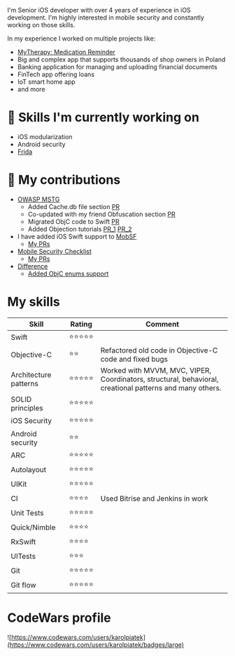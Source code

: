 
I'm Senior iOS developer with over 4 years of experience in iOS development.
I'm highly interested in mobile security and constantly working on those skills.

In my experience I worked on multiple projects like:
- [MyTherapy: Medication Reminder](https://apps.apple.com/app/mytherapy-pill-reminder/id662170995)
- Big and complex app that supports thousands of shop owners in Poland
- Banking application for managing and uploading financial documents
- FinTech app offering loans
- IoT smart home app
- and more

# 🌱 Skills I'm currently working on
- iOS modularization
- Android security
- [Frida](https://github.com/frida/frida)

# 👷 My contributions

- [OWASP MSTG](https://github.com/OWASP/owasp-mstg)
  - Added Cache.db file section [PR](https://github.com/OWASP/owasp-mstg/pull/1831)
  - Co-updated with my friend Obfuscation section [PR](https://github.com/OWASP/owasp-mstg/pull/1712)
  - Migrated ObjC code to Swift [PR](https://github.com/OWASP/owasp-mstg/pull/1856)
  - Added Objection tutorials [PR_1](https://github.com/OWASP/owasp-mstg/pull/1764) [PR_2](https://github.com/OWASP/owasp-mstg/pull/1789)
- I have added iOS Swift support to [MobSF](https://github.com/MobSF/Mobile-Security-Framework-MobSF)
  - [My PRs](https://github.com/MobSF/Mobile-Security-Framework-MobSF/pulls?q=is%3Apr+author%3Akarolpiateknet+is%3Aclosed)
- [Mobile Security Checklist](https://github.com/netguru/mobile-security-checklist)
  - [My PRs](https://github.com/netguru/mobile-security-checklist/pulls?q=is%3Apr+author%3Akarolpiateknet)
- [Difference](https://github.com/krzysztofzablocki/Difference)
  - [Added ObjC enums support](https://github.com/krzysztofzablocki/Difference/pulls?q=is%3Apr+author%3Akarolpiateknet+)

# My skills

| Skill | Rating   | Comment |
| ----- | -------- | --------|
| Swift | ⭐⭐⭐⭐⭐ | |
| Objective-C | ⭐⭐ | Refactored old code in Objective-C code and fixed bugs |
| Architecture patterns | ⭐⭐⭐⭐⭐ | Worked with MVVM, MVC, VIPER, Coordinators, structural, behavioral, creational patterns and many others. |
| SOLID principles | ⭐⭐⭐⭐⭐ | |
| iOS Security | ⭐⭐⭐⭐⭐ | |
| Android security | ⭐⭐ | |
| ARC | ⭐⭐⭐⭐⭐ | |
| Autolayout | ⭐⭐⭐⭐⭐ | |
| UIKit | ⭐⭐⭐⭐⭐ | |
| CI  | ⭐⭐⭐⭐ | Used Bitrise and Jenkins in work |
| Unit Tests | ⭐⭐⭐⭐⭐ | |
| Quick/Nimble | ⭐⭐⭐⭐ | |
| RxSwift | ⭐⭐⭐⭐ | |
| UITests | ⭐⭐⭐ | |
| Git | ⭐⭐⭐⭐⭐ | |
| Git flow | ⭐⭐⭐⭐⭐ | |

# CodeWars profile

![https://www.codewars.com/users/karolpiatek](https://www.codewars.com/users/karolpiatek/badges/large)
